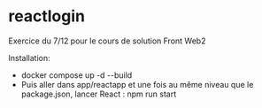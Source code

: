 ﻿# reactlogin
 
 Exercice du 7/12 pour le cours de solution Front Web2 
 
 Installation: 
 - docker compose up -d --build
 - Puis aller dans app/reactapp et une fois au même niveau que le package.json, lancer React : npm run start
